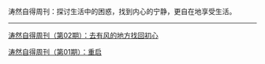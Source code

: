 涛然自得周刊：探讨生活中的困惑，找到内心的宁静，更自在地享受生活。

---

[涛然自得周刊（第02期）：去有风的地方找回初心](weekly/002.md)

[涛然自得周刊（第01期）：重启](weekly/001.md)


